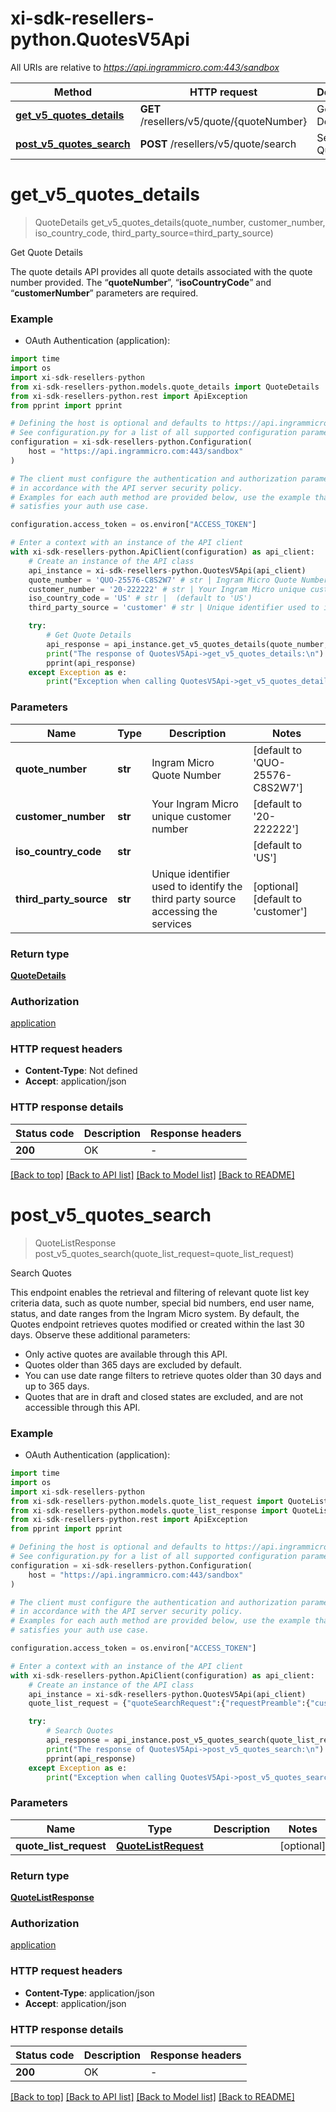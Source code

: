 # xi-sdk-resellers-python.QuotesV5Api

All URIs are relative to *https://api.ingrammicro.com:443/sandbox*

Method | HTTP request | Description
------------- | ------------- | -------------
[**get_v5_quotes_details**](QuotesV5Api.md#get_v5_quotes_details) | **GET** /resellers/v5/quote/{quoteNumber} | Get Quote Details
[**post_v5_quotes_search**](QuotesV5Api.md#post_v5_quotes_search) | **POST** /resellers/v5/quote/search | Search Quotes


# **get_v5_quotes_details**
> QuoteDetails get_v5_quotes_details(quote_number, customer_number, iso_country_code, third_party_source=third_party_source)

Get Quote Details

The quote details API provides all quote details associated with the quote number provided.   The “<strong>quoteNumber</strong>”, “<strong>isoCountryCode</strong>” and “<strong>customerNumber</strong>” parameters are required.

### Example

* OAuth Authentication (application):

```python
import time
import os
import xi-sdk-resellers-python
from xi-sdk-resellers-python.models.quote_details import QuoteDetails
from xi-sdk-resellers-python.rest import ApiException
from pprint import pprint

# Defining the host is optional and defaults to https://api.ingrammicro.com:443/sandbox
# See configuration.py for a list of all supported configuration parameters.
configuration = xi-sdk-resellers-python.Configuration(
    host = "https://api.ingrammicro.com:443/sandbox"
)

# The client must configure the authentication and authorization parameters
# in accordance with the API server security policy.
# Examples for each auth method are provided below, use the example that
# satisfies your auth use case.

configuration.access_token = os.environ["ACCESS_TOKEN"]

# Enter a context with an instance of the API client
with xi-sdk-resellers-python.ApiClient(configuration) as api_client:
    # Create an instance of the API class
    api_instance = xi-sdk-resellers-python.QuotesV5Api(api_client)
    quote_number = 'QUO-25576-C8S2W7' # str | Ingram Micro Quote Number (default to 'QUO-25576-C8S2W7')
    customer_number = '20-222222' # str | Your Ingram Micro unique customer number (default to '20-222222')
    iso_country_code = 'US' # str |  (default to 'US')
    third_party_source = 'customer' # str | Unique identifier used to identify the third party source accessing the services (optional) (default to 'customer')

    try:
        # Get Quote Details
        api_response = api_instance.get_v5_quotes_details(quote_number, customer_number, iso_country_code, third_party_source=third_party_source)
        print("The response of QuotesV5Api->get_v5_quotes_details:\n")
        pprint(api_response)
    except Exception as e:
        print("Exception when calling QuotesV5Api->get_v5_quotes_details: %s\n" % e)
```



### Parameters


Name | Type | Description  | Notes
------------- | ------------- | ------------- | -------------
 **quote_number** | **str**| Ingram Micro Quote Number | [default to &#39;QUO-25576-C8S2W7&#39;]
 **customer_number** | **str**| Your Ingram Micro unique customer number | [default to &#39;20-222222&#39;]
 **iso_country_code** | **str**|  | [default to &#39;US&#39;]
 **third_party_source** | **str**| Unique identifier used to identify the third party source accessing the services | [optional] [default to &#39;customer&#39;]

### Return type

[**QuoteDetails**](QuoteDetails.md)

### Authorization

[application](../README.md#application)

### HTTP request headers

 - **Content-Type**: Not defined
 - **Accept**: application/json

### HTTP response details

| Status code | Description | Response headers |
|-------------|-------------|------------------|
**200** | OK |  -  |

[[Back to top]](#) [[Back to API list]](../README.md#documentation-for-api-endpoints) [[Back to Model list]](../README.md#documentation-for-models) [[Back to README]](../README.md)

# **post_v5_quotes_search**
> QuoteListResponse post_v5_quotes_search(quote_list_request=quote_list_request)

Search Quotes

This endpoint enables the retrieval and filtering of relevant quote list key criteria data, such as quote number, special bid numbers, end user name, status, and date ranges from the Ingram Micro system. By default, the Quotes endpoint retrieves quotes modified or created within the last 30 days.   Observe these additional parameters:<ul><li>Only active quotes are available through this API.</li><li>Quotes older than 365 days are excluded by default.</li><li>You can use date range filters to retrieve quotes older than 30 days and up to 365 days.</li><li>Quotes that are in draft and closed states are excluded, and are not accessible through this API.</li></ul>

### Example

* OAuth Authentication (application):

```python
import time
import os
import xi-sdk-resellers-python
from xi-sdk-resellers-python.models.quote_list_request import QuoteListRequest
from xi-sdk-resellers-python.models.quote_list_response import QuoteListResponse
from xi-sdk-resellers-python.rest import ApiException
from pprint import pprint

# Defining the host is optional and defaults to https://api.ingrammicro.com:443/sandbox
# See configuration.py for a list of all supported configuration parameters.
configuration = xi-sdk-resellers-python.Configuration(
    host = "https://api.ingrammicro.com:443/sandbox"
)

# The client must configure the authentication and authorization parameters
# in accordance with the API server security policy.
# Examples for each auth method are provided below, use the example that
# satisfies your auth use case.

configuration.access_token = os.environ["ACCESS_TOKEN"]

# Enter a context with an instance of the API client
with xi-sdk-resellers-python.ApiClient(configuration) as api_client:
    # Create an instance of the API class
    api_instance = xi-sdk-resellers-python.QuotesV5Api(api_client)
    quote_list_request = {"quoteSearchRequest":{"requestPreamble":{"customerNumber":"20-222222","customerContact":"customer@im.com","isoCountryCode":"US"},"retrieveQuoteRequest":{"fromDate":"2019-08-01","toDate":"2019-11-01","pageIndex":1,"recordsPerPage":5,"sorting":"desc","sortingColumnName":"createdon","thirdPartySource":"3RDPIDCONWISE"}}} # QuoteListRequest |  (optional)

    try:
        # Search Quotes
        api_response = api_instance.post_v5_quotes_search(quote_list_request=quote_list_request)
        print("The response of QuotesV5Api->post_v5_quotes_search:\n")
        pprint(api_response)
    except Exception as e:
        print("Exception when calling QuotesV5Api->post_v5_quotes_search: %s\n" % e)
```



### Parameters


Name | Type | Description  | Notes
------------- | ------------- | ------------- | -------------
 **quote_list_request** | [**QuoteListRequest**](QuoteListRequest.md)|  | [optional] 

### Return type

[**QuoteListResponse**](QuoteListResponse.md)

### Authorization

[application](../README.md#application)

### HTTP request headers

 - **Content-Type**: application/json
 - **Accept**: application/json

### HTTP response details

| Status code | Description | Response headers |
|-------------|-------------|------------------|
**200** | OK |  -  |

[[Back to top]](#) [[Back to API list]](../README.md#documentation-for-api-endpoints) [[Back to Model list]](../README.md#documentation-for-models) [[Back to README]](../README.md)

